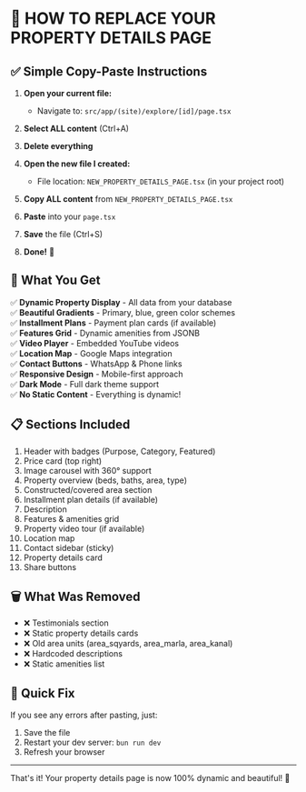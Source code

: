 # 🚀 HOW TO REPLACE YOUR PROPERTY DETAILS PAGE

## ✅ Simple Copy-Paste Instructions

1. **Open your current file:**
   - Navigate to: `src/app/(site)/explore/[id]/page.tsx`

2. **Select ALL content** (Ctrl+A)

3. **Delete everything**

4. **Open the new file I created:**
   - File location: `NEW_PROPERTY_DETAILS_PAGE.tsx` (in your project root)

5. **Copy ALL content** from `NEW_PROPERTY_DETAILS_PAGE.tsx`

6. **Paste** into your `page.tsx`

7. **Save** the file (Ctrl+S)

8. **Done!** 🎉

## 🎨 What You Get

✅ **Dynamic Property Display** - All data from your database  
✅ **Beautiful Gradients** - Primary, blue, green color schemes  
✅ **Installment Plans** - Payment plan cards (if available)  
✅ **Features Grid** - Dynamic amenities from JSONB  
✅ **Video Player** - Embedded YouTube videos  
✅ **Location Map** - Google Maps integration  
✅ **Contact Buttons** - WhatsApp & Phone links  
✅ **Responsive Design** - Mobile-first approach  
✅ **Dark Mode** - Full dark theme support  
✅ **No Static Content** - Everything is dynamic!  

## 📋 Sections Included

1. Header with badges (Purpose, Category, Featured)
2. Price card (top right)
3. Image carousel with 360° support
4. Property overview (beds, baths, area, type)
5. Constructed/covered area section
6. Installment plan details (if available)
7. Description
8. Features & amenities grid
9. Property video tour (if available)
10. Location map
11. Contact sidebar (sticky)
12. Property details card
13. Share buttons

## 🗑️ What Was Removed

- ❌ Testimonials section
- ❌ Static property details cards
- ❌ Old area units (area_sqyards, area_marla, area_kanal)
- ❌ Hardcoded descriptions
- ❌ Static amenities list

## 🐛 Quick Fix

If you see any errors after pasting, just:
1. Save the file
2. Restart your dev server: `bun run dev`
3. Refresh your browser

---

That's it! Your property details page is now 100% dynamic and beautiful! 🚀
